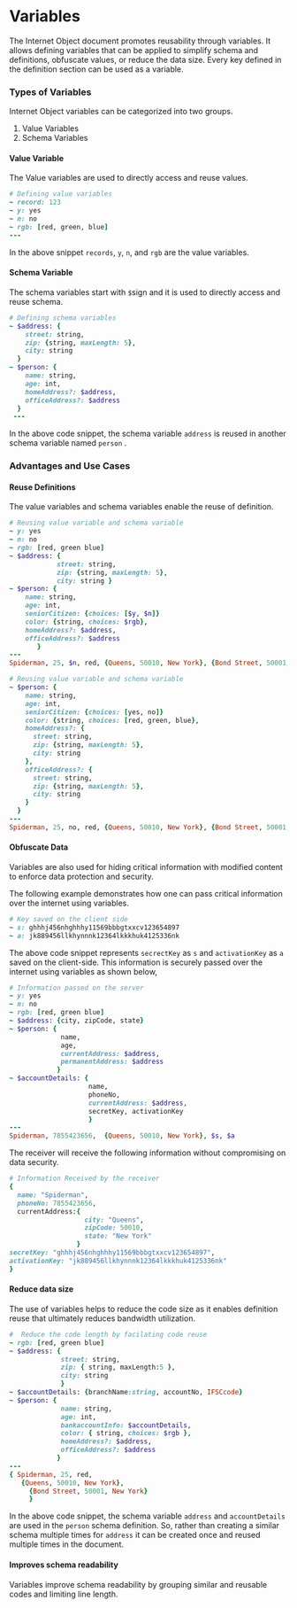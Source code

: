 # Variables

The Internet Object document promotes reusability through variables. It allows defining variables that can be applied to simplify schema and definitions, obfuscate values, or reduce the data size. Every key defined in the definition section can be used as a variable.&#x20;

### Types of Variables

Internet Object variables can be categorized into two groups.&#x20;

1. Value Variables
2. Schema Variables

#### Value Variable

The Value variables are used to directly access and reuse values.

```ruby
# Defining value variables 
~ record: 123
~ y: yes
~ n: no
~ rgb: [red, green, blue]
---
```

In the above snippet `records`, `y`, `n`, and `rgb` are the value variables.&#x20;

#### Schema Variable

The schema variables start with `$`sign and it is used to directly access and reuse schema.

```ruby
# Defining schema variables
~ $address: {
    street: string, 
    zip: {string, maxLength: 5}, 
    city: string
  }
~ $person: {
    name: string,
    age: int,
    homeAddress?: $address,
    officeAddress?: $address
  }
 ---
```

In the above code snippet, the schema variable `address` is reused in another schema variable named `person` .&#x20;

### Advantages and Use Cases

#### Reuse Definitions

The value variables and schema variables enable the reuse of definition.

```ruby
# Reusing value variable and schema variable
~ y: yes
~ n: no
~ rgb: [red, green blue]
~ $address: { 
            street: string, 
            zip: {string, maxLength: 5}, 
            city: string }
~ $person: {
    name: string,
    age: int,
    seniorCitizen: {choices: [$y, $n]}
    color: {string, choices: $rgb},
    homeAddress?: $address,
    officeAddress?: $address
       }
---
Spiderman, 25, $n, red, {Queens, 50010, New York}, {Bond Street, 50001, New York}
```



```ruby
# Reusing value variable and schema variable
~ $person: {
    name: string,
    age: int,
    seniorCitizen: {choices: [yes, no]}
    color: {string, choices: [red, green, blue},
    homeAddress?: {
      street: string, 
      zip: {string, maxLength: 5}, 
      city: string
    },
    officeAddress?: {
      street: string, 
      zip: {string, maxLength: 5}, 
      city: string
    }
  }
---
Spiderman, 25, no, red, {Queens, 50010, New York}, {Bond Street, 50001, New York}
```

#### Obfuscate Data

Variables are also used for hiding critical information with modified content to enforce data protection and security.&#x20;

The following example demonstrates how one can pass critical information over the internet using variables.

```ruby
# Key saved on the client side
~ s: ghhhj456nhghhhy11569bbbgtxxcv123654897
~ a: jk889456llkhynnnk12364lkkkhuk4125336nk
```

The above code snippet represents `secrectKey` as  `s` and `activationKey` as `a` saved on the client-side. This information is securely passed over the internet using variables as shown below, &#x20;

```ruby
# Information passed on the server
~ y: yes
~ n: no
~ rgb: [red, green blue]
~ $address: {city, zipCode, state} 
~ $person: {
             name, 
             age, 
             currentAddress: $address, 
             permanentAddress: $address
            }
~ $accountDetails: {
                    name,
                    phoneNo, 
                    currentAddress: $address, 
                    secretKey, activationKey
                    }
---
Spiderman, 7855423656,  {Queens, 50010, New York}, $s, $a
```

The receiver will receive the following information without compromising on data security.&#x20;

```ruby
# Information Received by the receiver
{
  name: "Spiderman",
  phoneNo: 7855423656,
  currentAddress:{
                   city: "Queens",
                   zipCode: 50010,
                   state: "New York"
                 }
secretKey: "ghhhj456nhghhhy11569bbbgtxxcv123654897",
activationKey: "jk889456llkhynnnk12364lkkkhuk4125336nk"      
}
```

#### Reduce data size

The use of variables helps to reduce the code size as it enables definition reuse that ultimately reduces bandwidth utilization.

```ruby
#  Reduce the code length by facilating code reuse
~ rgb: [red, green blue]
~ $address: {
             street: string, 
             zip: { string, maxLength:5 }, 
             city: string 
             }
~ $accountDetails: {branchName:string, accountNo, IFSCcode}   
~ $person: {
             name: string,
             age: int,
             bankaccountInfo: $accountDetails,
             color: { string, choices: $rgb },
             homeAddress?: $address,
             officeAddress?: $address
            }
---
{ Spiderman, 25, red, 
   {Queens, 50010, New York}, 
     {Bond Street, 50001, New York}
     }

```

In the above code snippet, the schema variable `address` and `accountDetails` are used in the `person` schema definition. So, rather than creating a similar schema multiple times for `address` it can be created once and reused multiple times in the document.

#### Improves schema readability&#x20;

Variables improve schema readability by grouping similar and reusable codes and limiting line length.&#x20;

